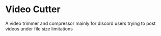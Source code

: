 
# Video Cutter

A video trimmer and compressor mainly for discord users trying to post videos under file size limitations
